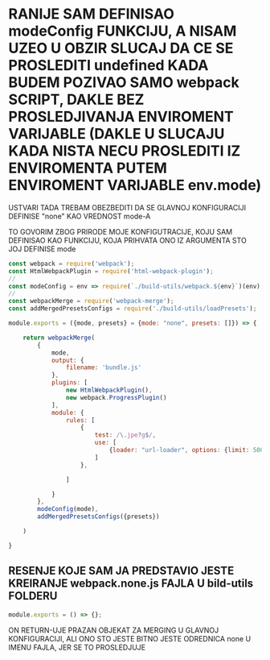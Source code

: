# RANIJE SAM DEFINISAO modeConfig FUNKCIJU, A NISAM UZEO U OBZIR SLUCAJ DA CE SE PROSLEDITI undefined KADA BUDEM POZIVAO SAMO webpack SCRIPT, DAKLE BEZ PROSLEDJIVANJA ENVIROMENT VARIJABLE (DAKLE U SLUCAJU KADA NISTA NECU PROSLEDITI IZ ENVIROMENTA PUTEM ENVIROMENT VARIJABLE env.mode)

USTVARI TADA TREBAM OBEZBEDITI DA SE GLAVNOJ KONFIGURACIJI DEFINISE "none" KAO VREDNOST mode-A

TO GOVORIM ZBOG PRIRODE MOJE KONFIGUTRACIJE, KOJU SAM DEFINISAO KAO FUNKCIJU, KOJA PRIHVATA ONO IZ ARGUMENTA STO JOJ DEFINISE mode

```javascript
const webpack = require('webpack');
const HtmlWebpackPlugin = require('html-webpack-plugin');
//
const modeConfig = env => require(`./build-utils/webpack.${env}`)(env);
//
const webpackMerge = require('webpack-merge');
const addMergedPresetsConfigs = require('./build-utils/loadPresets');

module.exports = ({mode, presets} = {mode: "none", presets: []}) => {

    return webpackMerge(
        {
            mode,
            output: {
                filename: 'bundle.js'
            },
            plugins: [
                new HtmlWebpackPlugin(),
                new webpack.ProgressPlugin()
            ],
            module: {
                rules: [
                    {
                        test: /\.jpe?g$/,
                        use: [
                            {loader: "url-loader", options: {limit: 5000}}
                        ]
                    },

                ]

            }
        },
        modeConfig(mode),
        addMergedPresetsConfigs({presets})

    )

}
```

## RESENJE KOJE SAM JA PREDSTAVIO JESTE KREIRANJE webpack.none.js FAJLA U bild-utils FOLDERU

```javascript
module.exports = () => {};
```

ON RETURN-UJE PRAZAN OBJEKAT ZA MERGING U GLAVNOJ KONFIGURACIJI, ALI ONO STO JESTE BITNO JESTE ODREDNICA none U IMENU FAJLA, JER SE TO PROSLEDJUJE
